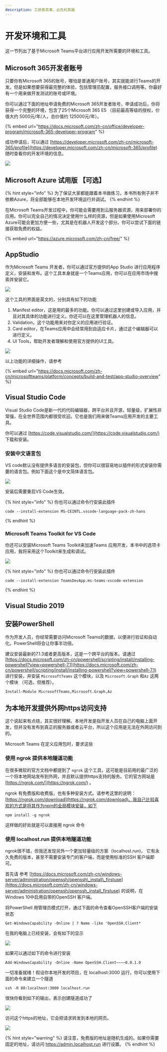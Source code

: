 ```yaml
---
description: 工欲善其事，必先利其器
---
```


# 开发环境和工具

这一节列出了基于Microsoft Teams平台进行应用开发所需要的环境和工具。

## Microsoft 365开发者账号

只要你有Microsoft 365的账号，哪怕是普通用户账号，其实就能进行Teams的开发。但是如果想要获得最完整的体验，包括管理员配置，服务接口调用等。你最好有一个用来做开发测试的账号或环境。

你可以通过下面的地址申请免费的Microsoft 365开发者账号，申请成功后，你将获得一个完整的环境，包含了25个Microsoft 365 E5 （目前最高等级的授权，价值大约 5000元/年/人，总价值约 125000元/年）。

{% embed url="https://docs.microsoft.com/zh-cn/office/developer-program/microsoft-365-developer-program" %}

成功申请后，可以通过 [https://developer.microsoft.com/zh-cn/microsoft-365/profile](https://developer.microsoft.com/zh-cn/microsoft-365/profile) 随时查看你的开发环境的信息。

![](../.gitbook/assets/tu-pian-%20%28265%29.png)

## Microsoft Azure 试用版 【可选】

{% hint style="info" %}
为了保证大家都能跟着本书做练习，本书所有例子并不依赖Azure，将全部能够在本地开发环境运行并调试。
{% endhint %}

在Microsoft Teams开发过程中，你可能会需要用到云服务器资源，用来部署你的应用。你可以完全自己的情况决定使用什么样的资源，但是如果使用Microsoft Azure可能会更加方便一些，尤其是在机器人开发这个部分。你可以尝试下面的链接获取免费的权益。

{% embed url="https://azure.microsoft.com/zh-cn/free/" %}

## AppStudio

作为Microsoft Teams 开发者，你可以通过官方提供的App Studio 进行应用程序定义，安装和发布。这个工具本身就是一个Teams应用，你可以在应用市场中搜索并安装它。

![](../.gitbook/assets/tu-pian-%20%28277%29.png)

这个工具的界面是英文的，分别具有如下的功能

1. Manifest editor，这是用的最多的功能。你可以通过这里创建或导入应用，并且对其具体的功能进行定义。你还可以在这里管理机器人的信息。
2. Validation，这个功能用来对你定义的应用进行验证。
3. Card editor，在Teams应用中会经常用到自适应卡片，通过这个编辑器可以进行定义。
4. UI Tools，帮助开发者理解和使用官方提供的UI工具。

![](../.gitbook/assets/tu-pian-%20%28266%29.png)

以上功能的详细操作，请参考

{% embed url="https://docs.microsoft.com/zh-cn/microsoftteams/platform/concepts/build-and-test/app-studio-overview" %}

## Visual Studio Code

Visual Studio Code是新一代的代码编辑器，跨平台并且开源，轻量级，扩展性非常强，在全世界范围内都很受欢迎。它也是我们用来做Teams应用开发的主要工具。

你可以通过 [https://code.visualstudio.com/](https://code.visualstudio.com/) 下载和安装。

### 安装中文语言包

VS code默认没有提供多语言的安装包，但你可以很容易地以插件的形式安装你需要的语言包。例如下面这个是中文简体语言包。

![](../.gitbook/assets/tu-pian-%20%28268%29.png)

安装后需要重启VS Code生效。

{% hint style="info" %}
你也可以通过命令行安装此插件 

```text
code --install-extension MS-CEINTL.vscode-language-pack-zh-hans
```
{% endhint %}

### Microsoft Teams Toolkit for VS Code

你还可以安装Microsoft Teams Toolkit来加速Teams 应用开发，本书中的选项卡应用，我将采用这个Toolkit来生成和调试。

![](../.gitbook/assets/tu-pian-%20%28276%29.png)

{% hint style="info" %}
你也可以通过命令行安装此插件 

```text
code --install-extension TeamsDevApp.ms-teams-vscode-extension
```
{% endhint %}

## Visual Studio 2019 

## 

## 安装PowerShell

作为开发人员，你经常需要访问Microsoft Teams的数据，以便进行验证和自动化。PowerShell将会让你事半功倍。

建议安装最新的7.1.3或者更高版本，这是一个跨平台的版本。请通过 [https://docs.microsoft.com/zh-cn/powershell/scripting/install/installing-powershell?view=powershell-7.1](https://docs.microsoft.com/zh-cn/powershell/scripting/install/installing-powershell?view=powershell-7.1) 进行安装，并安装 `MicrosoftTeams` 这个模块，以及 `Microsoft.Graph` 和`Az` 这两个模块 （可选，但推荐）。

```text
Install-Module MicrosoftTeams,Microsoft.Graph,Az
```

## 为本地开发提供外网https访问支持

这个说起来有点绕，其实很好理解。本地开发是指开发人员在自己的电脑上面开发，但并没有发布到真正的服务器或者云平台，所以这个应用是无法在外网访问到的。

Microsoft Teams 在定义应用包时，要求这些



### 使用 ngrok 提供本地隧道功能

在很多微软的官方文档中都提到了 `ngrok` 这个工具，这可能是目前用的最广泛的一个将本地网站发布到外网，并且默认提供https支持的服务。它的官方网站是 [https://ngrok.com/](https://ngrok.com/) 。

ngrok 有免费版和收费版，也有多种安装方式。请参考这里的说明：[https://ngrok.com/download](https://ngrok.com/download)。我自己比较喜欢的方式是将其作为npm的全局模块安装，如下

```text
npm install -g ngrok
```

这样做的好处就是可以直接用 ngrok 命令

### 使用 localhost.run 提供本地隧道功能

ngrok很不错，但我还发现另外一个更加轻量级的方案（localhost.run\)， 它有永久免费的版本，甚至不需要安装专门的客户端，而是使用标准的SSH 客户端即可。

首先请 参考 [https://docs.microsoft.com/zh-cn/windows-server/administration/openssh/openssh\_install\_firstuse](https://docs.microsoft.com/zh-cn/windows-server/administration/openssh/openssh_install_firstuse) 的说明，在Windows 10中启用自带的OpenSSH 客户端。

将PowerShell 用管理员模式打开，通过下面的命令查看OpenSSH客户端的安装状态

```text
Get-WindowsCapability -Online | ? Name -like 'OpenSSH.Client*
```

在我的电脑上已经安装，会有如下的显示

![](../.gitbook/assets/tu-pian-%20%28280%29.png)

如果可以通过如下的命令进行安装

```text
Add-WindowsCapability -Online -Name OpenSSH.Client~~~~0.0.1.0
```

一切准备就绪！假设你本地开发的项目，在 localhost:3000 运行，你可以使用下面的命令来建立一个隧道

```text
ssh -R 80:localhost:3000 localhost.run
```

很快你看到如下的输出，表示创建隧道成功了

![](../.gitbook/assets/tu-pian-%20%28269%29.png)

访问这个https的地址，它会把请求转发到本地的网页。

![](../.gitbook/assets/tu-pian-%20%28261%29.png)

{% hint style="warning" %}
请注意，免费版的地址是随机生成的。如果你需要固定的地址，请访问 https://admin.localhost.run 进行设置。
{% endhint %}

